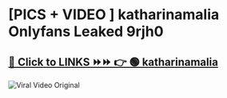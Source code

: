 
 # [PICS + VIDEO ] katharinamalia Onlyfans Leaked 9rjh0

## <h2><a href="https://clipsfans.com/katharinamalia&ref=git">🔗 Click to LINKS ⏩⏩ 👉 🟢 katharinamalia </a></h2>

<a href="https://clipsfans.com/katharinamalia&ref=git" rel="nofollow" data-target="animated-image.originalLink"><img src="https://i.ibb.co.com/xMMVF88/686577567.gif" alt="Viral Video Original" style="max-width: 100%; display: inline-block;" data-target="animated-image.originalImage"></a>

